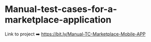 # Manual-test-cases-for-a-marketplace-application

Link to project ➡️ https://bit.ly/Manual-TC-Marketplace-Mobile-APP
